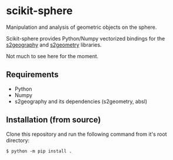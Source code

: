 # scikit-sphere

Manipulation and analysis of geometric objects on the sphere.

Scikit-sphere provides Python/Numpy vectorized bindings for the
[s2geography](https://github.com/paleolimbot/s2geography) and
[s2geometry](https://github.com/google/s2geometry) libraries.

Not much to see here for the moment.

## Requirements

- Python
- Numpy
- s2geography and its dependencies (s2geometry, absl)

## Installation (from source)

Clone this repository and run the following command from it's root directory:

```
$ python -m pip install .
```
